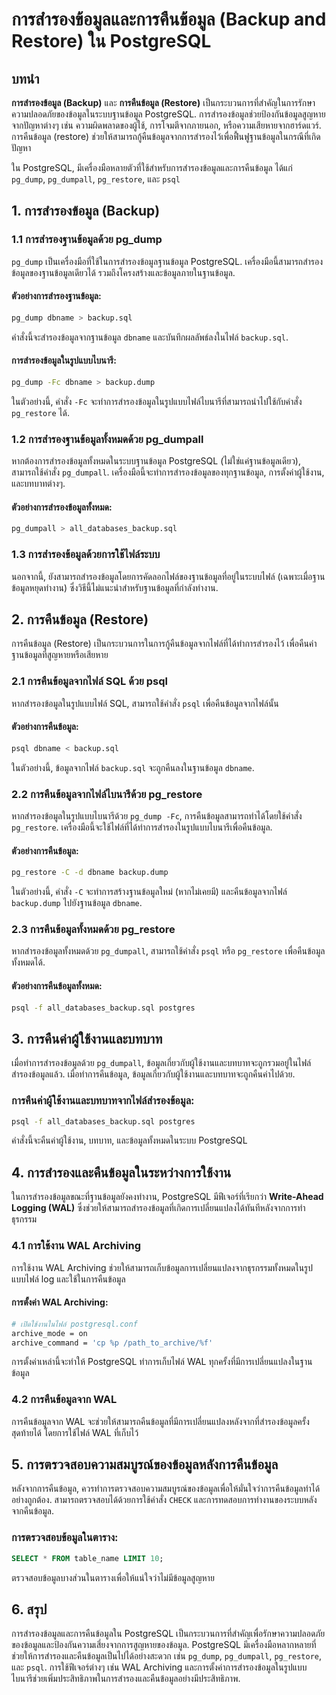 # การสำรองข้อมูลและการคืนข้อมูล (Backup and Restore) ใน PostgreSQL

## บทนำ

**การสำรองข้อมูล (Backup)** และ **การคืนข้อมูล (Restore)** เป็นกระบวนการที่สำคัญในการรักษาความปลอดภัยของข้อมูลในระบบฐานข้อมูล PostgreSQL. การสำรองข้อมูลช่วยป้องกันข้อมูลสูญหายจากปัญหาต่างๆ เช่น ความผิดพลาดของผู้ใช้, การโจมตีจากภายนอก, หรือความเสียหายจากฮาร์ดแวร์. การคืนข้อมูล (restore) ช่วยให้สามารถกู้คืนข้อมูลจากการสำรองไว้เพื่อฟื้นฟูฐานข้อมูลในกรณีที่เกิดปัญหา

ใน PostgreSQL, มีเครื่องมือหลายตัวที่ใช้สำหรับการสำรองข้อมูลและการคืนข้อมูล ได้แก่ `pg_dump`, `pg_dumpall`, `pg_restore`, และ `psql`

## 1. **การสำรองข้อมูล (Backup)**

### 1.1 **การสำรองฐานข้อมูลด้วย pg_dump**

`pg_dump` เป็นเครื่องมือที่ใช้ในการสำรองข้อมูลฐานข้อมูล PostgreSQL. เครื่องมือนี้สามารถสำรองข้อมูลของฐานข้อมูลเดียวได้ รวมถึงโครงสร้างและข้อมูลภายในฐานข้อมูล.

#### ตัวอย่างการสำรองฐานข้อมูล:
```bash
pg_dump dbname > backup.sql
```
คำสั่งนี้จะสำรองข้อมูลจากฐานข้อมูล `dbname` และบันทึกผลลัพธ์ลงในไฟล์ `backup.sql`.

#### การสำรองข้อมูลในรูปแบบไบนารี:
```bash
pg_dump -Fc dbname > backup.dump
```
ในตัวอย่างนี้, คำสั่ง `-Fc` จะทำการสำรองข้อมูลในรูปแบบไฟล์ไบนารีที่สามารถนำไปใช้กับคำสั่ง `pg_restore` ได้.

### 1.2 **การสำรองฐานข้อมูลทั้งหมดด้วย pg_dumpall**

หากต้องการสำรองข้อมูลทั้งหมดในระบบฐานข้อมูล PostgreSQL (ไม่ใช่แค่ฐานข้อมูลเดียว), สามารถใช้คำสั่ง `pg_dumpall`. เครื่องมือนี้จะทำการสำรองข้อมูลของทุกฐานข้อมูล, การตั้งค่าผู้ใช้งาน, และบทบาทต่างๆ.

#### ตัวอย่างการสำรองข้อมูลทั้งหมด:
```bash
pg_dumpall > all_databases_backup.sql
```

### 1.3 **การสำรองข้อมูลด้วยการใช้ไฟล์ระบบ**

นอกจากนี้, ยังสามารถสำรองข้อมูลโดยการคัดลอกไฟล์ของฐานข้อมูลที่อยู่ในระบบไฟล์ (เฉพาะเมื่อฐานข้อมูลหยุดทำงาน) ซึ่งวิธีนี้ไม่แนะนำสำหรับฐานข้อมูลที่กำลังทำงาน.

## 2. **การคืนข้อมูล (Restore)**

การคืนข้อมูล (Restore) เป็นกระบวนการในการกู้คืนข้อมูลจากไฟล์ที่ได้ทำการสำรองไว้ เพื่อคืนค่าฐานข้อมูลที่สูญหายหรือเสียหาย

### 2.1 **การคืนข้อมูลจากไฟล์ SQL ด้วย psql**

หากสำรองข้อมูลในรูปแบบไฟล์ SQL, สามารถใช้คำสั่ง `psql` เพื่อคืนข้อมูลจากไฟล์นั้น

#### ตัวอย่างการคืนข้อมูล:
```bash
psql dbname < backup.sql
```
ในตัวอย่างนี้, ข้อมูลจากไฟล์ `backup.sql` จะถูกคืนลงในฐานข้อมูล `dbname`.

### 2.2 **การคืนข้อมูลจากไฟล์ไบนารีด้วย pg_restore**

หากสำรองข้อมูลในรูปแบบไบนารีด้วย `pg_dump -Fc`, การคืนข้อมูลสามารถทำได้โดยใช้คำสั่ง `pg_restore`. เครื่องมือนี้จะใช้ไฟล์ที่ได้ทำการสำรองในรูปแบบไบนารีเพื่อคืนข้อมูล.

#### ตัวอย่างการคืนข้อมูล:
```bash
pg_restore -C -d dbname backup.dump
```
ในตัวอย่างนี้, คำสั่ง `-C` จะทำการสร้างฐานข้อมูลใหม่ (หากไม่เคยมี) และคืนข้อมูลจากไฟล์ `backup.dump` ไปยังฐานข้อมูล `dbname`.

### 2.3 **การคืนข้อมูลทั้งหมดด้วย pg_restore**

หากสำรองข้อมูลทั้งหมดด้วย `pg_dumpall`, สามารถใช้คำสั่ง `psql` หรือ `pg_restore` เพื่อคืนข้อมูลทั้งหมดได้.

#### ตัวอย่างการคืนข้อมูลทั้งหมด:
```bash
psql -f all_databases_backup.sql postgres
```

## 3. **การคืนค่าผู้ใช้งานและบทบาท**

เมื่อทำการสำรองข้อมูลด้วย `pg_dumpall`, ข้อมูลเกี่ยวกับผู้ใช้งานและบทบาทจะถูกรวมอยู่ในไฟล์สำรองข้อมูลแล้ว. เมื่อทำการคืนข้อมูล, ข้อมูลเกี่ยวกับผู้ใช้งานและบทบาทจะถูกคืนค่าไปด้วย.

### การคืนค่าผู้ใช้งานและบทบาทจากไฟล์สำรองข้อมูล:
```bash
psql -f all_databases_backup.sql postgres
```
คำสั่งนี้จะคืนค่าผู้ใช้งาน, บทบาท, และข้อมูลทั้งหมดในระบบ PostgreSQL

## 4. **การสำรองและคืนข้อมูลในระหว่างการใช้งาน**

ในการสำรองข้อมูลขณะที่ฐานข้อมูลยังคงทำงาน, PostgreSQL มีฟีเจอร์ที่เรียกว่า **Write-Ahead Logging (WAL)** ซึ่งช่วยให้สามารถสำรองข้อมูลที่เกิดการเปลี่ยนแปลงได้ทันทีหลังจากการทำธุรกรรม

### 4.1 **การใช้งาน WAL Archiving**

การใช้งาน WAL Archiving ช่วยให้สามารถเก็บข้อมูลการเปลี่ยนแปลงจากธุรกรรมทั้งหมดในรูปแบบไฟล์ log และใช้ในการคืนข้อมูล

#### การตั้งค่า WAL Archiving:
```bash
# เปิดใช้งานในไฟล์ postgresql.conf
archive_mode = on
archive_command = 'cp %p /path_to_archive/%f'
```
การตั้งค่าเหล่านี้จะทำให้ PostgreSQL ทำการเก็บไฟล์ WAL ทุกครั้งที่มีการเปลี่ยนแปลงในฐานข้อมูล

### 4.2 **การคืนข้อมูลจาก WAL**

การคืนข้อมูลจาก WAL จะช่วยให้สามารถคืนข้อมูลที่มีการเปลี่ยนแปลงหลังจากที่สำรองข้อมูลครั้งสุดท้ายได้ โดยการใช้ไฟล์ WAL ที่เก็บไว้

## 5. **การตรวจสอบความสมบูรณ์ของข้อมูลหลังการคืนข้อมูล**

หลังจากการคืนข้อมูล, ควรทำการตรวจสอบความสมบูรณ์ของข้อมูลเพื่อให้มั่นใจว่าการคืนข้อมูลทำได้อย่างถูกต้อง. สามารถตรวจสอบได้ด้วยการใช้คำสั่ง `CHECK` และการทดสอบการทำงานของระบบหลังจากคืนข้อมูล.

### การตรวจสอบข้อมูลในตาราง:
```sql
SELECT * FROM table_name LIMIT 10;
```
ตรวจสอบข้อมูลบางส่วนในตารางเพื่อให้แน่ใจว่าไม่มีข้อมูลสูญหาย

## 6. **สรุป**

การสำรองข้อมูลและการคืนข้อมูลใน PostgreSQL เป็นกระบวนการที่สำคัญเพื่อรักษาความปลอดภัยของข้อมูลและป้องกันความเสี่ยงจากการสูญหายของข้อมูล. PostgreSQL มีเครื่องมือหลากหลายที่ช่วยให้การสำรองและคืนข้อมูลเป็นไปได้อย่างสะดวก เช่น `pg_dump`, `pg_dumpall`, `pg_restore`, และ `psql`. การใช้ฟีเจอร์ต่างๆ เช่น WAL Archiving และการตั้งค่าการสำรองข้อมูลในรูปแบบไบนารีช่วยเพิ่มประสิทธิภาพในการสำรองและคืนข้อมูลอย่างมีประสิทธิภาพ.